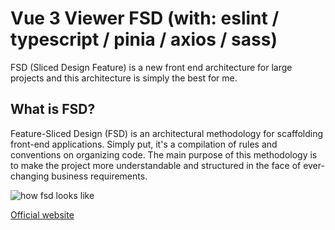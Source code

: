 # Vue 3 Viewer FSD (with: eslint / typescript / pinia / axios / sass)

FSD (Sliced Design Feature) is a new front end architecture for large projects and this architecture is simply the best for me.

## What is FSD?

Feature-Sliced Design (FSD) is an architectural methodology for scaffolding front-end applications. Simply put, it's a compilation of rules and conventions on organizing code. The main purpose of this methodology is to make the project more understandable and structured in the face of ever-changing business requirements.

![how fsd looks like](https://feature-sliced.design/assets/images/visual_schema-e826067f573946613dcdc76e3f585082.jpg)

[Official website](https://feature-sliced.design/docs/get-started/overview)
